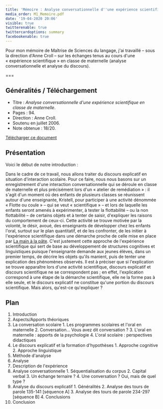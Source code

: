 ```yaml
---
title: 'Mémoire : Analyse conversationnelle d''une expérience scientifique en classe de maternelle'
media_order: M1_Memoire.pdf
date: '19-04-2020 20:06'
visible: true
twitterenable: true
twittercardoptions: summary
facebookenable: true
---
```


Pour mon mémoire de Maîtrise de Sciences du langage, j'ai travaillé –&nbsp;sous la direction d'Anne Croll&nbsp;– sur les échanges tenus au cours d'une «&nbsp;expérience scientifique&nbsp;» en classe de maternelle (analyse conversationnelle et analyse du discours).

===

## Généralités / Téléchargement

- Titre&nbsp;: _Analyse conversationnelle d'une expérience scientifique en classe de maternelle_.
- Pages&nbsp;: 94.
- Direction&nbsp;: Anne Croll.
- Soutenu en juillet 2006.
- Note obtenue&nbsp;: 18/20.
  
[Télécharger ce document](M1_Memoire.pdf)

## Présentation

Voici le début de notre introduction&nbsp;:

Dans le cadre de ce travail, nous allons traiter du discours explicatif en situation d'interaction scolaire. Pour ce faire, nous nous basons sur un enregistrement d'une interaction conversationnelle qui se déroule en classe de maternelle et plus précisément lors d'un «&nbsp;atelier de remédiation&nbsp;»&nbsp;: il s'agit d'un moment où des enfants de plusieurs classes se réunissent autour d'une enseignante, Kristell, pour participer à une activité dénommée «&nbsp;Flotte ou coule&nbsp;» – qui se veut «&nbsp;scientifique&nbsp;» – et lors de laquelle les enfants seront amenés à expérimenter, à tester la flottabilité – ou la non flottabilité – de certains objets et à tenter de saisir, d'expliquer les raisons du comportement de ceux-ci. Cette activité se trouve motivée par la volonté, le désir, avoué, des enseignants de développer chez les enfants l'oral, surtout sur le plan quantitatif, et de les confronter, de les initier à l'expérience scientifique dans une démarche proche de celle mise en place par [La main à la pâte](http://www.lamap.fr/). C'est justement cette approche de l'expérience scientifique qui sert de base au développement de structures cognitives et linguistiques puisque l'enseignante demande aux jeunes élèves, dans un premier temps, de décrire les objets qu'ils manient, puis de tenter une explication des phénomènes observés. Il est à préciser que si l'explication se trouve apparaître lors d'une activité scientifique, discours explicatif et discours scientifique ne se correspondent pas&nbsp;; en effet, l'explication correspond à une étape de la démarche scientifique, elle ne la forme pas à elle seule, et le discours explicatif ne constitue qu'une portion du discours scientifique. Mais alors, qu'est-ce qu'expliquer&nbsp;?

## Plan

1. Introduction
2. Aspects/Apports théoriques
  1. La conversation scolaire
    1. Les programmes scolaires et l'oral en maternelle
    2. Conversation… Vous avez dit conversation ?
    3. L'oral en maternelle&nbsp;: apports de la psychologie
    4. L'oral scolaire&nbsp;: perspectives didactiques
  2. Le discours explicatif et la formation d'hypothèses
    1. Approche cognitive
    2. Approche linguistique
  3. Méthode d'analyse
3. Analyse
  1. Description de l'expérience
  2. Analyse conversationnelle
    1. Séquentialisation du corpus
    2. Capital verbal
    3. Un échange ternaire ?
    4. Une conversation ? Oui, mais de quel type ?
  3. Analyse du discours explicatif
    1. Généralités
    2. Analyse des tours de parole 135-141 \[séquence A\]
    3. Analyse des tours de parole 234-297 \[séquence B\]
    4. Conclusions
4. Conclusion